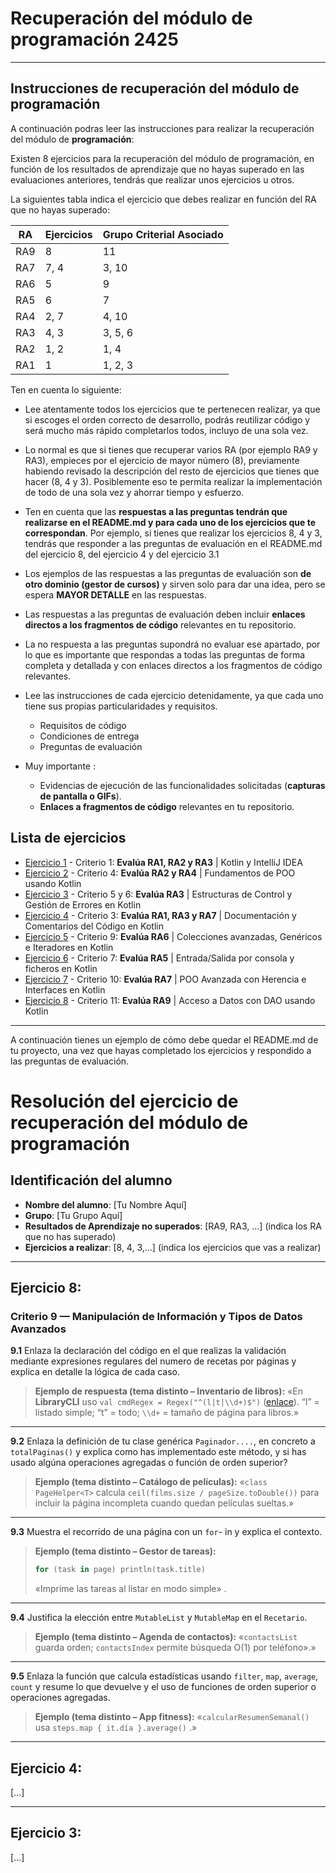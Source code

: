 # Recuperación del módulo de programación 2425

---
## Instrucciones de recuperación del módulo de programación

A continuación podras leer las instrucciones para realizar la recuperación del módulo de **programación**:

Existen 8 ejercicios para la recuperación del módulo de programación, en función de los resultados de aprendizaje que no hayas superado en las evaluaciones anteriores, tendrás que realizar unos ejercicios u otros.

La siguientes tabla indica el ejercicio que debes realizar en función del RA que no hayas superado:

| RA   | Ejercicios | Grupo Criterial Asociado  |
|------|------------|---------------------------|
| RA9  | 8          | 11                        |
| RA7  | 7, 4       | 3, 10                     |
| RA6  | 5          | 9                         |
| RA5  | 6          | 7                         |
| RA4  | 2, 7       | 4, 10                     |
| RA3  | 4, 3       | 3, 5, 6                   |
| RA2  | 1, 2       | 1, 4                      |
| RA1  | 1          | 1, 2, 3                   |

Ten en cuenta lo siguiente:

- Lee atentamente todos los ejercicios que te pertenecen realizar, ya que si escoges el orden correcto de desarrollo, podrás reutilizar código y será mucho más rápido completarlos todos, incluyo de una sola vez.

- Lo normal es que si tienes que recuperar varios RA (por ejemplo RA9 y RA3), empieces por el ejercicio de mayor número (8), previamente habiendo revisado la descripción del resto de ejercicios que tienes que hacer (8, 4 y 3). Posiblemente eso te permita realizar la implementación de todo de una sola vez y ahorrar tiempo y esfuerzo. 

- Ten en cuenta que las **respuestas a las preguntas tendrán que realizarse en el README.md y para cada uno de los ejercicios que te correspondan**. Por ejemplo, si tienes que realizar los ejercicios 8, 4 y 3, tendrás que responder a las preguntas de evaluación en el README.md del ejercicio 8, del ejercicio 4 y del ejercicio 3.1 

- Los ejemplos de las respuestas a las preguntas de evaluación son **de otro dominio (gestor de cursos)** y sirven solo para dar una idea, pero se espera **MAYOR DETALLE** en las respuestas.

- Las respuestas a las preguntas de evaluación deben incluir **enlaces directos a los fragmentos de código** relevantes en tu repositorio.

- La no respuesta a las preguntas supondrá no evaluar ese apartado, por lo que es importante que respondas a todas las preguntas de forma completa y detallada y con enlaces directos a los fragmentos de código relevantes.

- Lee las instrucciones de cada ejercicio detenidamente, ya que cada uno tiene sus propias particularidades y requisitos.
    - Requisitos de código
    - Condiciones de entrega
    - Preguntas de evaluación

- Muy importante : 
    - Evidencias de ejecución de las funcionalidades solicitadas (**capturas de pantalla o GIFs**).
    - **Enlaces a fragmentos de código** relevantes en tu repositorio.

## Lista de ejercicios
* [Ejercicio 1](1.md) - Criterio 1: **Evalúa RA1, RA2 y RA3** | Kotlin y IntelliJ IDEA   
* [Ejercicio 2](2.md) - Criterio 4: **Evalúa RA2 y RA4** | Fundamentos de POO usando Kotlin    
* [Ejercicio 3](3.md) - Criterio 5 y 6: **Evalúa RA3** |  Estructuras de Control y Gestión de Errores en Kotlin
* [Ejercicio 4](4.md) - Criterio 3: **Evalúa RA1, RA3 y RA7** | Documentación y Comentarios del Código en Kotlin
* [Ejercicio 5](5.md) - Criterio 9: **Evalúa RA6** | Colecciones avanzadas, Genéricos e Iteradores en Kotlin
* [Ejercicio 6](6.md) - Criterio 7: **Evalúa RA5** | Entrada/Salida por consola y ficheros en Kotlin
* [Ejercicio 7](7.md) - Criterio 10: **Evalúa RA7** | POO Avanzada con Herencia e Interfaces en Kotlin
* [Ejercicio 8](8.md) - Criterio 11: **Evalúa RA9** | Acceso a Datos con DAO usando Kotlin



---
A continuación tienes un ejemplo de cómo debe quedar el README.md de tu proyecto, una vez que hayas completado los ejercicios y respondido a las preguntas de evaluación.

# Resolución del ejercicio de recuperación del módulo de programación

## Identificación del alumno

- **Nombre del alumno**: [Tu Nombre Aquí]    
- **Grupo**: [Tu Grupo Aquí]    
- **Resultados de Aprendizaje no superados**: [RA9, RA3, ...] (indica los RA que no has superado)    
- **Ejercicios a realizar**: [8, 4, 3,...] (indica los ejercicios que vas a realizar)    

---

## Ejercicio 8:

### Criterio 9 — Manipulación de Información y Tipos de Datos Avanzados

**9.1** Enlaza la declaración del código en el que realizas la validación mediante expresiones regulares del numero de recetas por páginas y explica en detalle la lógica de cada caso.

> **Ejemplo de respuesta (tema distinto – Inventario de libros):**
> «En **LibraryCLI** uso `val cmdRegex = Regex("^(l|t|\\d+)$")` ([enlace](https://github.com/.../Menu.kt#L40-L45)). “l” = listado simple; “t” = todo; `\\d+` = tamaño de página para libros.»

---

**9.2** Enlaza la definición de tu clase genérica `Paginador....`, en concreto a  `totalPaginas()` y explica como has implementado este método, y si has usado algúna operaciones agregadas o función de orden superior?

> **Ejemplo (tema distinto – Catálogo de películas):**
> «`class PageHelper<T>`  calcula `ceil(films.size / pageSize.toDouble())` para incluir la página incompleta cuando quedan películas sueltas.»


---

**9.3** Muestra el recorrido de una página con un `for`- in y explica el contexto.

> **Ejemplo (tema distinto – Gestor de tareas):**
>
> ```kotlin
> for (task in page) println(task.title)
> ```
>
> «Imprime las tareas al listar en modo simple» .


---

**9.4** Justifica la elección entre `MutableList` y `MutableMap` en el `Recetario`.

> **Ejemplo (tema distinto – Agenda de contactos):**
> «`contactsList` guarda orden; `contactsIndex` permite búsqueda O(1) por teléfono».»


---

**9.5** Enlaza la función que calcula estadísticas usando `filter`, `map`, `average`, `count` y resume lo que devuelve y el uso de funciones de orden superior o operaciones agregadas.

> **Ejemplo (tema distinto – App fitness):**
> «`calcularResumenSemanal()` usa `steps.map { it.día }.average()` .»


---

## Ejercicio 4:

[...]

---

## Ejercicio 3:

[...]

